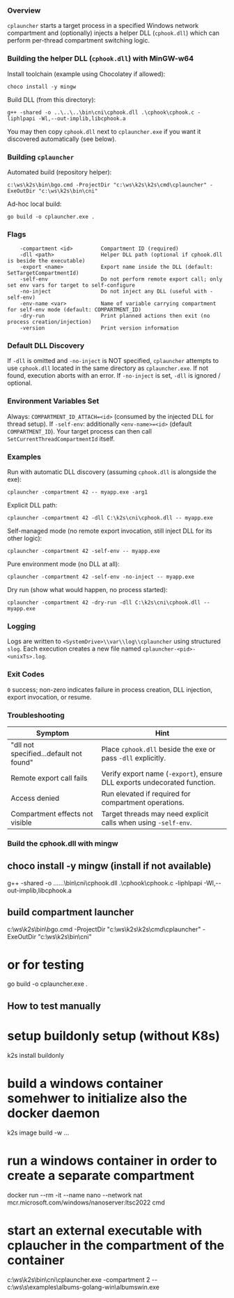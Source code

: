 <!--
SPDX-FileCopyrightText: © 2025 Siemens Healthineers AG

SPDX-License-Identifier: MIT
-->

### Overview
`cplauncher` starts a target process in a specified Windows network compartment and (optionally) injects a helper DLL (`cphook.dll`) which can perform per-thread compartment switching logic.

### Building the helper DLL (`cphook.dll`) with MinGW-w64
Install toolchain (example using Chocolatey if allowed):
```
choco install -y mingw
```
Build DLL (from this directory):
```
g++ -shared -o ..\..\..\bin\cni\cphook.dll .\cphook\cphook.c -liphlpapi -Wl,--out-implib,libcphook.a
```
You may then copy `cphook.dll` next to `cplauncher.exe` if you want it discovered automatically (see below).

### Building `cplauncher`
Automated build (repository helper):
```
c:\ws\k2s\bin\bgo.cmd -ProjectDir "c:\ws\k2s\k2s\cmd\cplauncher" -ExeOutDir "c:\ws\k2s\bin\cni"
```
Ad-hoc local build:
```
go build -o cplauncher.exe .
```

### Flags
```
	-compartment <id>         Compartment ID (required)
	-dll <path>               Helper DLL path (optional if cphook.dll is beside the executable)
	-export <name>            Export name inside the DLL (default: SetTargetCompartmentId)
	-self-env                 Do not perform remote export call; only set env vars for target to self-configure
	-no-inject                Do not inject any DLL (useful with -self-env)
	-env-name <var>           Name of variable carrying compartment for self-env mode (default: COMPARTMENT_ID)
	-dry-run                  Print planned actions then exit (no process creation/injection)
	-version                  Print version information
```

### Default DLL Discovery
If `-dll` is omitted and `-no-inject` is NOT specified, `cplauncher` attempts to use `cphook.dll` located in the same directory as `cplauncher.exe`. If not found, execution aborts with an error. If `-no-inject` is set, `-dll` is ignored / optional.

### Environment Variables Set
Always: `COMPARTMENT_ID_ATTACH=<id>` (consumed by the injected DLL for thread setup).
If `-self-env`: additionally `<env-name>=<id>` (default `COMPARTMENT_ID`). Your target process can then call `SetCurrentThreadCompartmentId` itself.

### Examples
Run with automatic DLL discovery (assuming `cphook.dll` is alongside the exe):
```
cplauncher -compartment 42 -- myapp.exe -arg1
```

Explicit DLL path:
```
cplauncher -compartment 42 -dll C:\k2s\cni\cphook.dll -- myapp.exe
```

Self-managed mode (no remote export invocation, still inject DLL for its other logic):
```
cplauncher -compartment 42 -self-env -- myapp.exe
```

Pure environment mode (no DLL at all):
```
cplauncher -compartment 42 -self-env -no-inject -- myapp.exe
```

Dry run (show what would happen, no process started):
```
cplauncher -compartment 42 -dry-run -dll C:\k2s\cni\cphook.dll -- myapp.exe
```

### Logging
Logs are written to `<SystemDrive>\\var\\log\\cplauncher` using structured `slog`. Each execution creates a new file named `cplauncher-<pid>-<unixTs>.log`.

### Exit Codes
`0` success; non-zero indicates failure in process creation, DLL injection, export invocation, or resume.

### Troubleshooting
| Symptom | Hint |
|---------|------|
| "dll not specified...default not found" | Place `cphook.dll` beside the exe or pass `-dll` explicitly. |
| Remote export call fails | Verify export name (`-export`), ensure DLL exports undecorated function. |
| Access denied | Run elevated if required for compartment operations. |
| Compartment effects not visible | Target threads may need explicit calls when using `-self-env`. |

<!--
SPDX-FileCopyrightText: © 2025 Siemens Healthineers AG

SPDX-License-Identifier: MIT
-->

### Build the cphook.dll with mingw
## choco install -y mingw (install if not available)
g++ -shared -o ..\..\..\bin\cni\cphook.dll .\cphook\cphook.c -liphlpapi -Wl,--out-implib,libcphook.a

## build compartment launcher
c:\ws\k2s\bin\bgo.cmd -ProjectDir "c:\ws\k2s\k2s\cmd\cplauncher" -ExeOutDir "c:\ws\k2s\bin\cni"
# or for testing
go build -o cplauncher.exe .

## How to test manually
# setup buildonly setup (without K8s)
k2s install buildonly
# build a windows container somehwer to initialize also the docker daemon
k2s image build -w ...
# run a windows container in order to create a separate compartment
docker run --rm -it --name nano --network nat mcr.microsoft.com/windows/nanoserver:ltsc2022 cmd
# start an external executable with cplaucher in the compartment of the container
c:\ws\k2s\bin\cni\cplauncher.exe -compartment 2 -- c:\ws\s\examples\albums-golang-win\albumswin.exe



